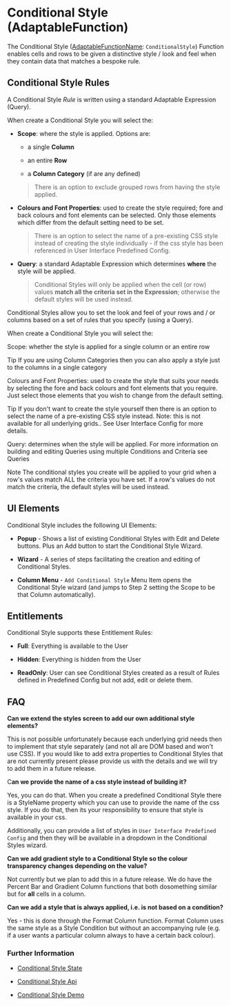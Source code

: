 # Conditional Style (AdaptableFunction)

The Conditional Style ([AdaptableFunctionName](https://api.adaptabletools.com/modules/_src_predefinedconfig_common_types_.html#adaptablefunctionname): `ConditionalStyle`) Function enables cells and rows to be given a distinctive style / look and feel when they contain data that matches a bespoke rule.

## Conditional Style Rules

A Conditional Style *Rule* is written using a standard Adaptable Expression (Query).

When create a Conditional Style you will select the:

- **Scope**: where the style is applied.  Options are:
  - a single **Column** 
  
  - an entire **Row**
  
   - a **Column Category** (if are any defined)
   
  > There is an option to exclude grouped rows from having the style applied.

- **Colours and Font Properties**: used to create the style required; fore and back colours and font elements can be selected. Only those elements which differ from the default setting need to be set.

  > There is an option to select the name of a pre-existing CSS style instead of creating the style individually - if the css style has been referenced in User Interface Predefined Config.

- **Query**: a standard Adaptable Expression which determines **where** the style will be applied. 

  > Conditional Styles will only be applied when the cell (or row) values **match all the criteria set in the Expression**; otherwise the default styles will be used instead.


Conditional Styles allow you to set the look and feel of your rows and / or columns based on a set of rules that you specify (using a Query).

When create a Conditional Style you will select the:

Scope: whether the style is applied for a single column or an entire row

Tip
If you are using Column Categories then you can also apply a style just to the columns in a single category

Colours and Font Properties: used to create the style that suits your needs by selecting the fore and back colours and font elements that you require. Just select those elements that you wish to change from the default setting.

Tip
If you don't want to create the style yourself then there is an option to select the name of a pre-existing CSS style instead.  Note: this is not available for all underlying grids.. See User Interface Config for more details.

Query: determines when the style will be applied. For more information on building and editing Queries using multiple Conditions and Criteria see Queries

Note
The conditional styles you create will be applied to your grid when a row's values match ALL the criteria you have set. If a row's values do not match the criteria, the default styles will be used instead.


## UI Elements

Conditional Style includes the following UI Elements:

- **Popup** - Shows a list of existing Conditional Styles with Edit and Delete buttons.  Plus an Add button to start the Conditional Style Wizard.

- **Wizard** - A series of steps facilitating the creation and editing of Conditional Styles.

- **Column Menu** - `Add Conditional Style` Menu Item opens the Conditional Style wizard (and jumps to Step 2 setting the Scope to be that Column automatically).

## Entitlements
Conditional Style supports these Entitlement Rules:

- **Full**: Everything is available to the User

- **Hidden**: Everything is hidden from the User

- **ReadOnly**: User can see Conditional Styles created as a result of Rules defined in Predefined Config but not add, edit or delete them.

## FAQ

**Can we extend the styles screen to add our own additional style elements?**

This is not possible unfortunately because each underlying grid needs then to implement that style separately (and not all are DOM based and won't use CSS). If you would like to add extra properties to Conditional Styles that are not currently present please provide us with the details and we will try to add them in a future release.

C**an we provide the name of a css style instead of building it?**

Yes, you can do that. When you create a predefined Conditional Style there is a StyleName property which you can use to provide the name of the css style. If you do that, then its your responsibility to ensure that style is available in your css. 

Additionally, you can provide a list of styles in `User Interface Predefined Config` and then they will be available in a dropdown in the Conditional Styles wizard.

**Can we add gradient style to a Conditional Style so the colour transparency changes depending on the value?**

Not currently but we plan to add this in a future release. We do have the Percent Bar and Gradient Column functions that both dosomething similar but for **all** cells in a column.

**Can we add a style that is always applied, i.e. is not based on a condition?**

Yes - this is done through the Format Column function. Format Column uses the same style as a Style Condition but without an accompanying rule (e.g. if a user wants a particular column always to have a certain back colour).

### Further Information

- [Conditional Style State](https://api.adaptabletools.com/interfaces/_src_predefinedconfig_conditionalstylestate_.conditionalstylestate.html)

- [Conditional Style Api](https://api.adaptabletools.com/interfaces/_src_api_conditionalstyleapi_.conditionalstyleapi.html)

- [Conditional Style Demo](https://demo.adaptabletools.com/style/aggridconditionalstyledemo)

